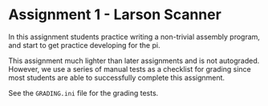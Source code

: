 # Assignment 1 - Larson Scanner

In this assignment students practice writing a non-trivial assembly program, and start to get practice developing for the pi.

This assignment much lighter than later assignments and is not autograded. However, we use a series of manual tests as a checklist for grading since most students are able to successfully complete this assignment.

See the `GRADING.ini` file for the grading tests.
